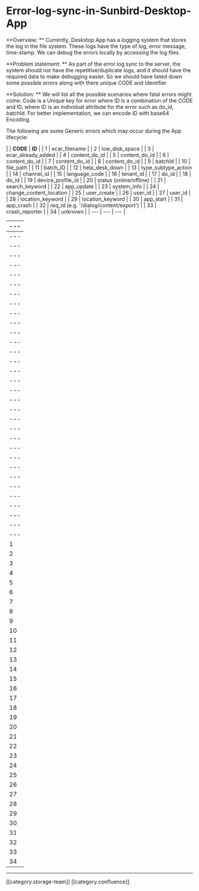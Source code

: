 # Error-log-sync-in-Sunbird-Desktop-App

\*\*Overview: \*\* Currently, Deskstop App has a logging system that stores the log in the file system. These logs have the type of log, error message, time-stamp. We can debug the errors locally by accessing the log files.&#x20;

\*\*Problem  statement: \*\* As part of the error log sync to the server, the system should not have the repetitive/duplicate logs, and it should have the required data to make debugging easier. So we should have listed down some possible errors along with there unique CODE and Identifier

\*\*Solution: \*\* We will list all the possible scenarios where fatal errors might come. Code is a Unique key for error where ID is a combination of the CODE and ID, where ID is an individual attribute for the error such as do\_id, batchId. For better implementation, we can encode ID with base64 Encoding.

The following are some Generic errors which may occur during the App lifecycle:

\| | **CODE** | **ID** | | 1 | ecar\_filename | | 2 | low\_disk\_space | | 3 | ecar\_already\_added | | 4 | content\_do\_id | | 5 | content\_do\_id | | 6 | content\_do\_id | | 7 | content\_do\_id | | 8 | content\_do\_id | | 9 | batchId | | 10 | file\_path | | 11 | batch\_ID | | 12 | help\_desk\_down | | 13 | type\_subtype\_action | | 14 | channel\_id | | 15 | language\_code | | 16 | tenant\_id | | 17 | do\_id | | 18 | do\_id | | 19 | device\_profile\_id | | 20 | status (online/offline) | | 21 | search\_keyword | | 22 | app\_update | | 23 | system\_info | | 24 | change\_content\_location | | 25 | user\_create | | 26 | user\_id | | 27 | user\_id | | 28 | location\_keyword | | 29 | location\_keyword | | 30 | app\_start | | 31 | app\_crash | | 32 | req\_id (e.g. '/dialog/content/export') | | 33 | crash\_reporter | | 34 | unknown | | --- | --- | --- |

| --- |
| --- |
| --- |
| --- |
| --- |
| --- |
| --- |
| --- |
| --- |
| --- |
| --- |
| --- |
| --- |
| --- |
| --- |
| --- |
| --- |
| --- |
| --- |
| --- |
| --- |
| --- |
| --- |
| --- |
| --- |
| --- |
| --- |
| --- |
| --- |
| --- |
| --- |
| --- |
| --- |
| --- |
| 1   |
| 2   |
| 3   |
| 4   |
| 5   |
| 6   |
| 7   |
| 8   |
| 9   |
| 10  |
| 11  |
| 12  |
| 13  |
| 14  |
| 15  |
| 16  |
| 17  |
| 18  |
| 19  |
| 20  |
| 21  |
| 22  |
| 23  |
| 24  |
| 25  |
| 26  |
| 27  |
| 28  |
| 29  |
| 30  |
| 31  |
| 32  |
| 33  |
| 34  |

***

\[\[category.storage-team]] \[\[category.confluence]]
